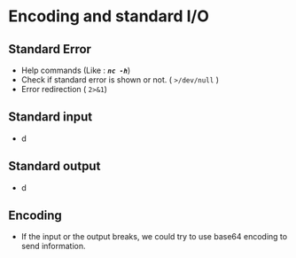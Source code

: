 # Encoding and standard I/O

## Standard Error

* Help commands \(Like : _**`nc -h`**_\)
* Check if standard error is shown or not. \( `>/dev/null` \)
* Error redirection \( `2>&1`\)

## Standard input

* d

## Standard output

* d

## Encoding

* If the input or the output breaks, we could try to use base64 encoding to send information.

